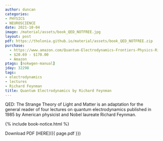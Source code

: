```yaml
---
author: duncan
categories:
- PHYSICS
- NEUROSCIENCE
date: 2021-10-04
image: /material/assets/book_QED_NOTFREE.jpg
layout: post
pdf: https://tholonia.github.io/material/assets/book_QED_NOTFREE.zip
purchase:
  - https://www.amazon.com/Quantum-Electrodynamics-Frontiers-Physics-Richard/dp/0201360756/
  - $20.69 - $170.00
  - Amazon
ptags: [nokwgen-manual]
jday: 32298
tags:
- electrodynamics
- lectures
- Richard Feynman
title: Quantum Electrodynamics by Richard Feynman
---
```


QED: The Strange Theory of Light and Matter is an adaptation for the general reader of four lectures on quantum electrodynamics published in 1985 by American physicist and Nobel laureate Richard Feynman.

<!--more-->

{% include book-notice.html %}

Download PDF  [HERE]({{ page.pdf }})